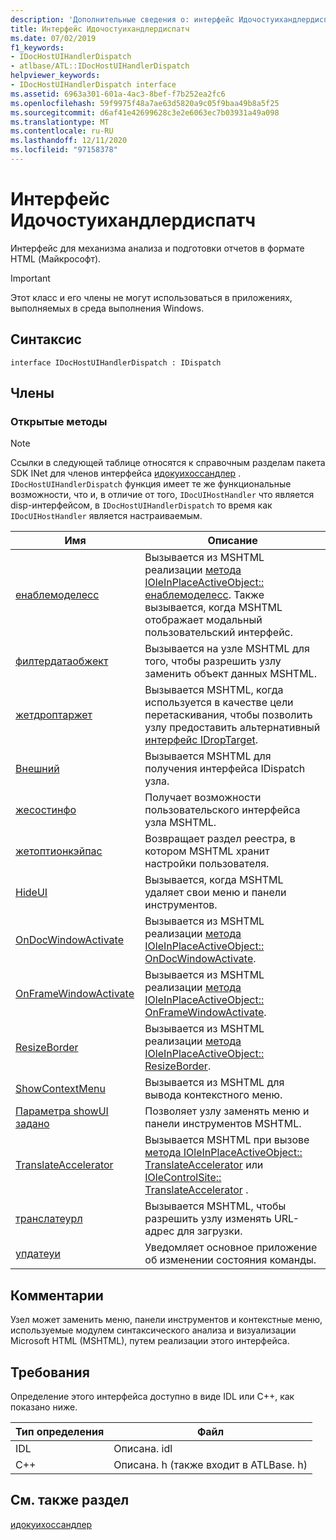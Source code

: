 ```yaml
---
description: 'Дополнительные сведения о: интерфейс Идочостуихандлердиспатч'
title: Интерфейс Идочостуихандлердиспатч
ms.date: 07/02/2019
f1_keywords:
- IDocHostUIHandlerDispatch
- atlbase/ATL::IDocHostUIHandlerDispatch
helpviewer_keywords:
- IDocHostUIHandlerDispatch interface
ms.assetid: 6963a301-601a-4ac3-8bef-f7b252ea2fc6
ms.openlocfilehash: 59f9975f48a7ae63d5820a9c05f9baa49b8a5f25
ms.sourcegitcommit: d6af41e42699628c3e2e6063ec7b03931a49a098
ms.translationtype: MT
ms.contentlocale: ru-RU
ms.lasthandoff: 12/11/2020
ms.locfileid: "97158378"
---
```

# <a name="idochostuihandlerdispatch-interface"></a>Интерфейс Идочостуихандлердиспатч

Интерфейс для механизма анализа и подготовки отчетов в формате HTML (Майкрософт).

> [!IMPORTANT]
> Этот класс и его члены не могут использоваться в приложениях, выполняемых в среда выполнения Windows.

## <a name="syntax"></a>Синтаксис

```
interface IDocHostUIHandlerDispatch : IDispatch
```

## <a name="members"></a>Члены

### <a name="public-methods"></a>Открытые методы

> [!NOTE]
> Ссылки в следующей таблице относятся к справочным разделам пакета SDK INet для членов интерфейса [идокуихоссандлер](/previous-versions/windows/internet-explorer/ie-developer/platform-apis/aa753260\(v=vs.85\)) . `IDocHostUIHandlerDispatch` функция имеет те же функциональные возможности, что и, в отличие от того, `IDocUIHostHandler` что является disp-интерфейсом, в `IDocHostUIHandlerDispatch` то время как `IDocUIHostHandler` является настраиваемым.

|Имя|Описание|
|-|-|
|[енаблемоделесс](/previous-versions/windows/internet-explorer/ie-developer/platform-apis/aa753253\(v=vs.85\))|Вызывается из MSHTML реализации [метода IOleInPlaceActiveObject:: енаблемоделесс](/windows/win32/api/oleidl/nf-oleidl-ioleinplaceactiveobject-enablemodeless). Также вызывается, когда MSHTML отображает модальный пользовательский интерфейс.|
|[филтердатаобжект](/previous-versions/windows/internet-explorer/ie-developer/platform-apis/aa753254\(v=vs.85\))|Вызывается на узле MSHTML для того, чтобы разрешить узлу заменить объект данных MSHTML.|
|[жетдроптаржет](/previous-versions/windows/internet-explorer/ie-developer/platform-apis/aa753255\(v=vs.85\))|Вызывается MSHTML, когда используется в качестве цели перетаскивания, чтобы позволить узлу предоставить альтернативный [интерфейс IDropTarget](/windows/win32/api/oleidl/nn-oleidl-idroptarget).|
|[Внешний](/previous-versions/windows/internet-explorer/ie-developer/platform-apis/aa753256\(v=vs.85\))|Вызывается MSHTML для получения интерфейса IDispatch узла.|
|[жесостинфо](/previous-versions/windows/internet-explorer/ie-developer/platform-apis/aa753257\(v=vs.85\))|Получает возможности пользовательского интерфейса узла MSHTML.|
|[жетоптионкэйпас](/previous-versions/windows/internet-explorer/ie-developer/platform-apis/aa753258\(v=vs.85\))|Возвращает раздел реестра, в котором MSHTML хранит настройки пользователя.|
|[HideUI](/previous-versions/windows/internet-explorer/ie-developer/platform-apis/aa753259\(v=vs.85\))|Вызывается, когда MSHTML удаляет свои меню и панели инструментов.|
|[OnDocWindowActivate](/previous-versions/windows/internet-explorer/ie-developer/platform-apis/aa753261\(v=vs.85\))|Вызывается из MSHTML реализации [метода IOleInPlaceActiveObject:: OnDocWindowActivate](/windows/win32/api/oleidl/nf-oleidl-ioleinplaceactiveobject-ondocwindowactivate).|
|[OnFrameWindowActivate](/previous-versions/windows/internet-explorer/ie-developer/platform-apis/aa753262\(v=vs.85\))|Вызывается из MSHTML реализации [метода IOleInPlaceActiveObject:: OnFrameWindowActivate](/windows/win32/api/oleidl/nf-oleidl-ioleinplaceactiveobject-onframewindowactivate).|
|[ResizeBorder](/previous-versions/windows/internet-explorer/ie-developer/platform-apis/aa753263\(v=vs.85\))|Вызывается из MSHTML реализации [метода IOleInPlaceActiveObject:: ResizeBorder](/windows/win32/api/oleidl/nf-oleidl-ioleinplaceactiveobject-resizeborder).|
|[ShowContextMenu](/previous-versions/windows/internet-explorer/ie-developer/platform-apis/aa753264\(v=vs.85\))|Вызывается из MSHTML для вывода контекстного меню.|
|[Параметра showUI задано](/previous-versions/windows/internet-explorer/ie-developer/platform-apis/aa753265\(v=vs.85\))|Позволяет узлу заменять меню и панели инструментов MSHTML.|
|[TranslateAccelerator](/previous-versions/windows/internet-explorer/ie-developer/platform-apis/aa753266\(v=vs.85\))|Вызывается MSHTML при вызове [метода IOleInPlaceActiveObject:: TranslateAccelerator](/windows/win32/api/oleidl/nf-oleidl-ioleinplaceactiveobject-translateaccelerator) или [IOleControlSite:: TranslateAccelerator](/windows/win32/api/ocidl/nf-ocidl-iolecontrolsite-translateaccelerator) .|
|[транслатеурл](/previous-versions/windows/internet-explorer/ie-developer/platform-apis/aa753267\(v=vs.85\))|Вызывается MSHTML, чтобы разрешить узлу изменять URL-адрес для загрузки.|
|[упдатеуи](/previous-versions/windows/internet-explorer/ie-developer/platform-apis/aa753268\(v=vs.85\))|Уведомляет основное приложение об изменении состояния команды.|

## <a name="remarks"></a>Комментарии

Узел может заменить меню, панели инструментов и контекстные меню, используемые модулем синтаксического анализа и визуализации Microsoft HTML (MSHTML), путем реализации этого интерфейса.

## <a name="requirements"></a>Требования

Определение этого интерфейса доступно в виде IDL или C++, как показано ниже.

|Тип определения|Файл|
|---------------------|----------|
|IDL|Описана. idl|
|C++|Описана. h (также входит в ATLBase. h)|

## <a name="see-also"></a>См. также раздел

[идокуихоссандлер](/previous-versions/windows/internet-explorer/ie-developer/platform-apis/aa753260\(v=vs.85\))
